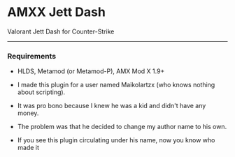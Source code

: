 # AMXX Jett Dash
Valorant Jett Dash for Counter-Strike

---
### Requirements
* HLDS, Metamod (or Metamod-P), AMX Mod X 1.9+

* I made this plugin for a user named Maikolartzx (who knows nothing about scripting).
* It was pro bono because I knew he was a kid and didn't have any money.
* The problem was that he decided to change my author name to his own.
* If you see this plugin circulating under his name, now you know who made it
